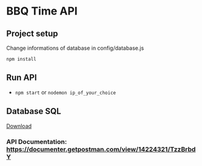 # BBQ Time API

## Project setup
Change informations of database in config/database.js 

 `npm install`

## Run API

- `npm start` or `nodemon ip_of_your_choice`

## Database SQL 
[Download](https://drive.google.com/file/d/1dUXeOzGpG8bPb2EAVVT-M2WCRmhcbJSI/view)

### API Documentation: https://documenter.getpostman.com/view/14224321/TzzBrbdY
